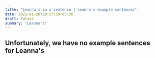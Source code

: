 ```yaml
---
title: "Leanna's in a sentence | Leanna's example sentences"
date: 2021-01-20T19:57:50+05:30
draft: falses
summary: "Leanna's"
---
```

## Unfortunately, we have no example sentences for Leanna's                 
